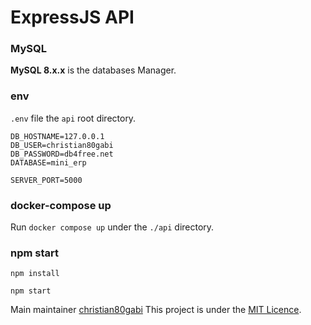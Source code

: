 # ExpressJS API

### MySQL

**MySQL 8.x.x** is the databases Manager.

### env
`.env` file the `api` root directory.

```env
DB_HOSTNAME=127.0.0.1
DB_USER=christian80gabi
DB_PASSWORD=db4free.net
DATABASE=mini_erp

SERVER_PORT=5000
```

### docker-compose up

Run `docker compose up` under the `./api` directory. 


### npm start

```shell
npm install

npm start
```

Main maintainer [christian80gabi](https://github.com/christian80gabi)
This project is under the [MIT Licence](/LICENSE).
